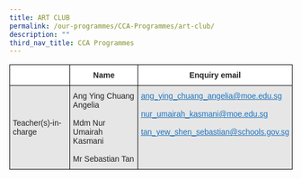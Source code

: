 ```yaml
---
title: ART CLUB
permalink: /our-programmes/CCA-Programmes/art-club/
description: ""
third_nav_title: CCA Programmes
---
```

<table style="border-collapse:collapse;border-spacing:0" class="tg"><thead><tr><th style="background-color:#FFF;border-color:#000000;border-style:solid;border-width:1px;color:#222;font-family:Arial, sans-serif;font-size:14px;font-weight:bold;overflow:hidden;padding:10px 5px;text-align:center;vertical-align:top;word-break:normal"></th><th style="background-color:#FFF;border-color:#000000;border-style:solid;border-width:1px;color:#222;font-family:Arial, sans-serif;font-size:14px;font-weight:bold;overflow:hidden;padding:10px 5px;text-align:center;vertical-align:top;word-break:normal"><span style="font-weight:bold">Name</span></th><th style="background-color:#FFF;border-color:#000000;border-style:solid;border-width:1px;color:#222;font-family:Arial, sans-serif;font-size:14px;font-weight:bold;overflow:hidden;padding:10px 5px;text-align:center;vertical-align:top;word-break:normal"><span style="font-weight:bold">Enquiry email</span></th></tr></thead><tbody><tr><td style="background-color:#E6E6E6;border-color:#000000;border-style:solid;border-width:1px;color:#222;font-family:Arial, sans-serif;font-size:14px;overflow:hidden;padding:10px 5px;text-align:left;vertical-align:middle;word-break:normal">Teacher(s)-in-charge</td><td style="background-color:#E6E6E6;border-color:#000000;border-style:solid;border-width:1px;color:#222;font-family:Arial, sans-serif;font-size:14px;overflow:hidden;padding:10px 5px;text-align:left;vertical-align:middle;word-break:normal">Ang Ying Chuang Angelia<br><br>Mdm Nur Umairah Kasmani<br><br>Mr Sebastian Tan</td><td style="background-color:#E6E6E6;border-color:#000000;border-style:solid;border-width:1px;color:#1E73BE;font-family:Arial, sans-serif;font-size:14px;overflow:hidden;padding:10px 5px;text-align:left;text-decoration:underline;vertical-align:top;word-break:normal"><a href="mailto:ang_ying_chuang_angelia@moe.edu.sg" target="_blank" rel="noopener noreferrer"><span style="text-decoration:underline;color:#1E73BE;background-color:transparent">ang_ying_chuang_angelia@moe.edu.sg</span></a><br><br><a href="mailto:nur_umairah_kasmani@moe.edu.sg" target="_blank" rel="noopener noreferrer"><span style="text-decoration:underline;color:#1E73BE;background-color:transparent">nur_umairah_kasmani@moe.edu.sg</span></a><br><br><a href="mailto:tan_yew_shen_sebastian@schools.gov.sg" target="_blank" rel="noopener noreferrer"><span style="text-decoration:underline;color:#1E73BE;background-color:transparent">tan_yew_shen_sebastian@schools.gov.sg</span></a></td></tr></tbody></table>
